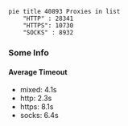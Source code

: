 
```mermaid
pie title 40893 Proxies in list
    "HTTP" : 28341
    "HTTPS": 10730
    "SOCKS" : 8932
```

### Some Info
#### Average Timeout

- mixed: 4.1s
- http: 2.3s
- https: 8.1s
- socks: 6.4s